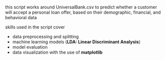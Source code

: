 this script works around UniversalBank.csv to predict whether a customer will accept a personal loan offer, based on their demographic, financial, and behavioral data

skills used in the script cover 

- data preprocessing and splitting
- machine learning models (**LDA: Linear Discriminant Analysis**)
- model evaluation
- data visualization with the use of **matplotlib**
